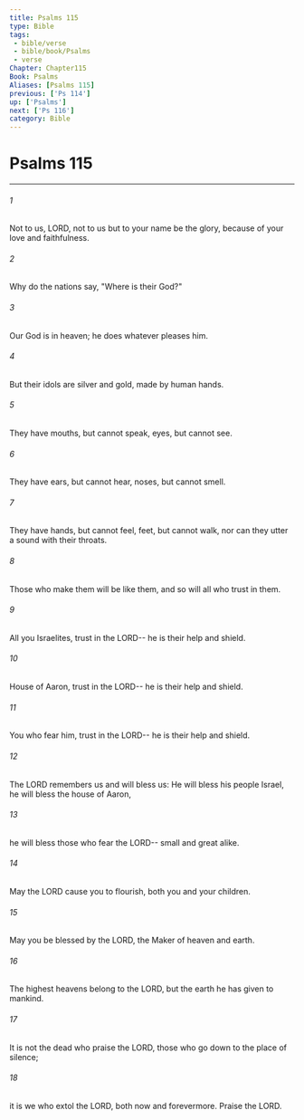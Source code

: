 ```yaml
---
title: Psalms 115
type: Bible
tags:
 - bible/verse
 - bible/book/Psalms
 - verse
Chapter: Chapter115
Book: Psalms
Aliases: [Psalms 115]
previous: ['Ps 114']
up: ['Psalms']
next: ['Ps 116']
category: Bible
---
```

# Psalms 115

***


###### 1 
Not to us, LORD, not to us but to your name be the glory, because of your love and faithfulness. 

###### 2 
Why do the nations say, "Where is their God?" 

###### 3 
Our God is in heaven; he does whatever pleases him. 

###### 4 
But their idols are silver and gold, made by human hands. 

###### 5 
They have mouths, but cannot speak, eyes, but cannot see. 

###### 6 
They have ears, but cannot hear, noses, but cannot smell. 

###### 7 
They have hands, but cannot feel, feet, but cannot walk, nor can they utter a sound with their throats. 

###### 8 
Those who make them will be like them, and so will all who trust in them. 

###### 9 
All you Israelites, trust in the LORD-- he is their help and shield. 

###### 10 
House of Aaron, trust in the LORD-- he is their help and shield. 

###### 11 
You who fear him, trust in the LORD-- he is their help and shield. 

###### 12 
The LORD remembers us and will bless us: He will bless his people Israel, he will bless the house of Aaron, 

###### 13 
he will bless those who fear the LORD-- small and great alike. 

###### 14 
May the LORD cause you to flourish, both you and your children. 

###### 15 
May you be blessed by the LORD, the Maker of heaven and earth. 

###### 16 
The highest heavens belong to the LORD, but the earth he has given to mankind. 

###### 17 
It is not the dead who praise the LORD, those who go down to the place of silence; 

###### 18 
it is we who extol the LORD, both now and forevermore. Praise the LORD. 
